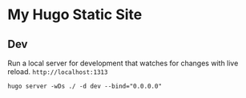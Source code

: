 # My Hugo Static Site

## Dev

Run a local server for development that watches for changes with live reload. `http://localhost:1313`

```
hugo server -wDs ./ -d dev --bind="0.0.0.0"
```